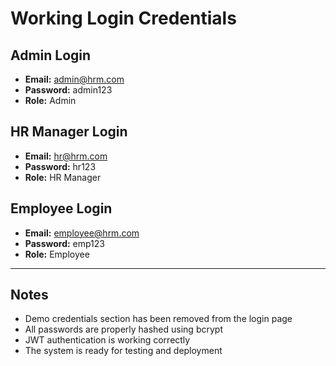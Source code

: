 # Working Login Credentials

## Admin Login
- **Email:** admin@hrm.com
- **Password:** admin123
- **Role:** Admin

## HR Manager Login
- **Email:** hr@hrm.com
- **Password:** hr123
- **Role:** HR Manager

## Employee Login
- **Email:** employee@hrm.com
- **Password:** emp123
- **Role:** Employee

---

## Notes
- Demo credentials section has been removed from the login page
- All passwords are properly hashed using bcrypt
- JWT authentication is working correctly
- The system is ready for testing and deployment
